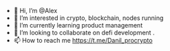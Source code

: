 - 👋 Hi, I’m @Alex
- 👀 I’m interested in crypto, blockchain, nodes running
- 🌱 I’m currently learning product management
- 💞️ I’m looking to collaborate on defi development .
- 📫 How to reach me https://t.me/Danil_procrypto

<!---
DanielShmuklerman/DanielShmuklerman is a ✨ special ✨ repository because its `README.md` (this file) appears on your GitHub profile.
You can click the Preview link to take a look at your changes.
--->
